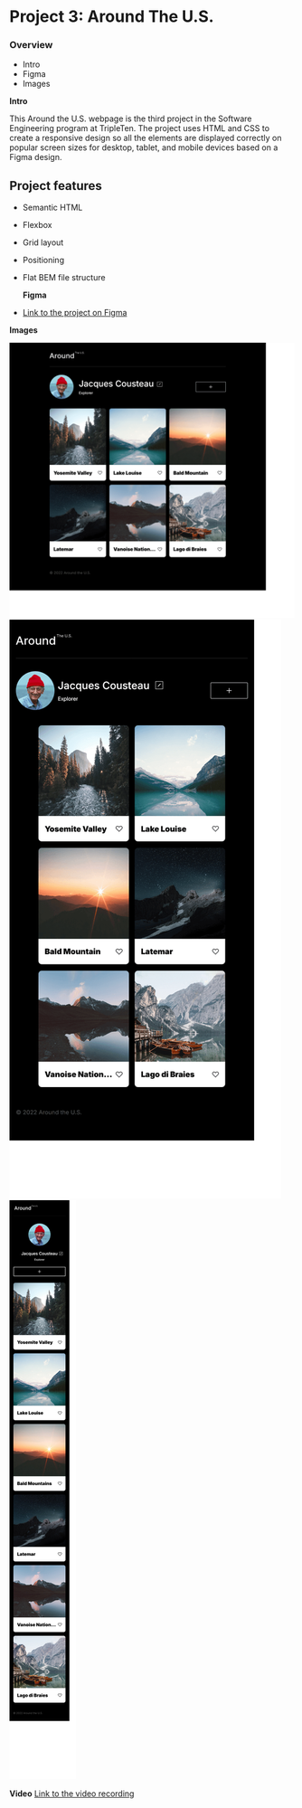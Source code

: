 # Project 3: Around The U.S.

### Overview

- Intro
- Figma
- Images

**Intro**

This Around the U.S. webpage is the third project in the Software Engineering program at TripleTen. The project uses HTML and CSS to create a responsive design so all the elements are displayed correctly on popular screen sizes for desktop, tablet, and mobile devices based on a Figma design.

## Project features

- Semantic HTML
- Flexbox
- Grid layout
- Positioning
- Flat BEM file structure

  **Figma**

- [Link to the project on Figma](https://www.figma.com/file/ii4xxsJ0ghevUOcssTlHZv/Sprint-3%3A-Around-the-US?node-id=0%3A1)

**Images**

![Desktop image](./images/Desktop.png)
![Tablet image](./images/Tablet.png)
![Mobile image](./images/Mobile.png)

**Video**
[Link to the video recording](https://vimeo.com/908278887/20de5c5162?ts=2000&share=copy/ "Project 3 Video Recording")
